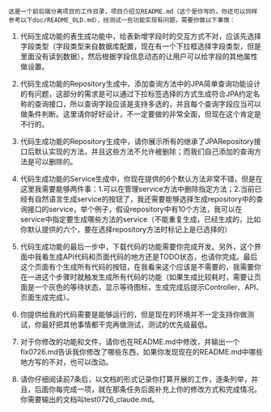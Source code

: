 	这是一个前后端分离项目的工作目录，项目介绍见README.md（这个是你写的，你还可以同样参考以下doc/README_OLD.md），经测试一些功能实现有问题，需要你做以下事情：

1. 代码生成功能的表生成功能中，给表新增字段时的交互方式不对，应该先选择字段类型（字段类型来自数据库配置，现在有一个下拉框选择字段类型，但是里面没有读到数据），然后根据字段信息动态的让用户可以给字段的其他属性做设置。

2. 代码生成功能的Repository生成中，添加查询方法中的JPA简单查询功能设计的有问题，这部分的需求是可以通过下拉标签选择的方式生成符合JPA约定名称的查询接口，所以查询字段应该是支持多选的，并且每个查询字段应当可以做条件判断。这里请你好好设计，不一定要做的非常全面，但现在这个肯定是不行的。

3. 代码生成功能的Repository生成中，请你展示所有的继承了JPARepository接口后默认实现的方法，并且这些方法不允许被删除；而我们自己添加的查询方法是可以删除的。

4. 代码生成功能的Service生成中，你现在提供的6个默认方法非常不错，但是在这里我需要能够两件事：1.可以在管理service方法中删除指定方法；2.当前已经有自然语言生成service的按钮了，我还需要能够选择生成repository中的查询接口的service，举个例子，假设repository中有10个方法，我可以在service中指定要生成哪些方法的service（不能重复生成，已经生成的，比如你默认提供的六个，要在选择repository方法时标记上是已选择的）

5. 代码生成功能的最后一步中，下载代码的功能需要你完成开发。另外，这个界面中我看生成API代码和页面代码的地方还是TODO状态，也请你完成。最后这个页面有个生成所有代码的按钮，在我看来这个应该是不需要的，我需要你在一进这个步骤时就触发生成所有代码的功能（如果生成比较耗时，需要让页面是一个灰色的等待状态，显示等待图标，生成完成后提示Controller、API、页面生成完成）。

6. 你提供给我的代码需要是能够运行的，但是现在的环境并不一定支持你做测试，你最好把其他事情都干完再做测试，测试的优先级最低。

7. 对于你修改的功能和文件，请你也在README.md中修改，并输出一个fix0726.md告诉我你修改了哪些东西，如果你发现现在的README.md中哪些地方写的不对，也可以改动。

8. 请你仔细阅读前7条后，以文档的形式记录你打算开展的工作，逐条列举，并且，后面你每完成一项，就在那条任务后面补充上你的修改方式和完成情况。你需要输出的文档叫test0726_claude.md。

   